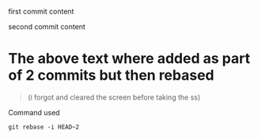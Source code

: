 first commit content

second commit content

# The above text where added as part of 2 commits but then rebased

> (i forgot and cleared the screen before taking the ss)

Command used 
```
git rebase -i HEAD~2 
```

